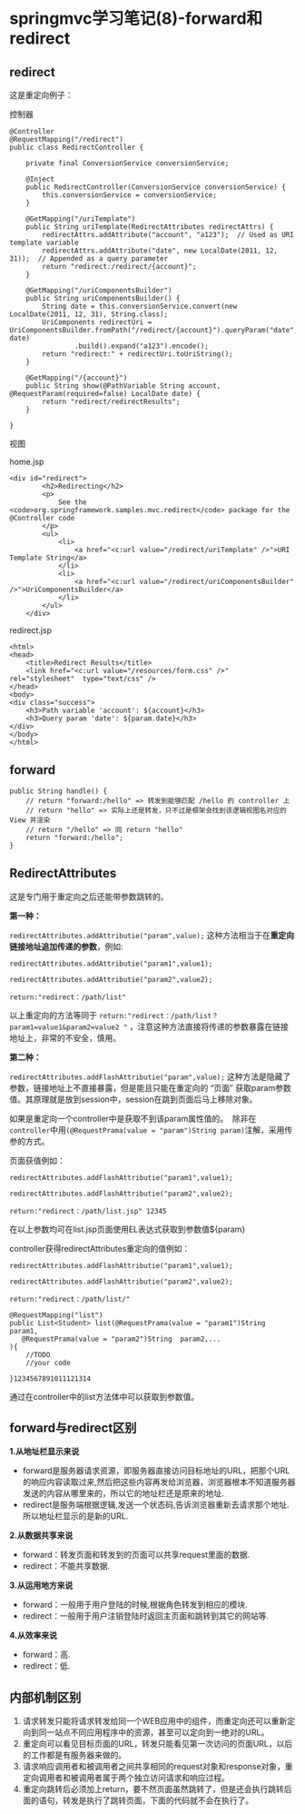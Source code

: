 # springmvc学习笔记(8)-forward和redirect

## redirect

这是重定向例子：

控制器

```
@Controller
@RequestMapping("/redirect")
public class RedirectController {
	
	private final ConversionService conversionService;

	@Inject
	public RedirectController(ConversionService conversionService) {
		this.conversionService = conversionService;
	}

	@GetMapping("/uriTemplate")
	public String uriTemplate(RedirectAttributes redirectAttrs) {
		redirectAttrs.addAttribute("account", "a123");  // Used as URI template variable
		redirectAttrs.addAttribute("date", new LocalDate(2011, 12, 31));  // Appended as a query parameter
		return "redirect:/redirect/{account}";
	}

	@GetMapping("/uriComponentsBuilder")
	public String uriComponentsBuilder() {
		String date = this.conversionService.convert(new LocalDate(2011, 12, 31), String.class);
		UriComponents redirectUri = UriComponentsBuilder.fromPath("/redirect/{account}").queryParam("date", date)
				.build().expand("a123").encode();
		return "redirect:" + redirectUri.toUriString();
	}

	@GetMapping("/{account}")
	public String show(@PathVariable String account, @RequestParam(required=false) LocalDate date) {
		return "redirect/redirectResults";
	}

}
```

视图

home.jsp

```
<div id="redirect">
		<h2>Redirecting</h2>
		<p>
			See the <code>org.springframework.samples.mvc.redirect</code> package for the @Controller code	
		</p>
		<ul>
			<li>
				<a href="<c:url value="/redirect/uriTemplate" />">URI Template String</a>
			</li>
			<li>
				<a href="<c:url value="/redirect/uriComponentsBuilder" />">UriComponentsBuilder</a>
			</li>
		</ul>
	</div>
```

redirect.jsp

```
<html>
<head>
	<title>Redirect Results</title>
	<link href="<c:url value="/resources/form.css" />" rel="stylesheet"  type="text/css" />		
</head>
<body>
<div class="success">
	<h3>Path variable 'account': ${account}</h3>
	<h3>Query param 'date': ${param.date}</h3>
</div>
</body>
</html>
```

## forward

```
public String handle() {  
    // return "forward:/hello" => 转发到能够匹配 /hello 的 controller 上  
    // return "hello" => 实际上还是转发，只不过是框架会找到该逻辑视图名对应的 View 并渲染  
    // return "/hello" => 同 return "hello"  
    return "forward:/hello";  
}  
```

## RedirectAttributes

这是专门用于重定向之后还能带参数跳转的。

**第一种：**

`redirectAttributes.addAttributie("param",value);` 这种方法相当于在**重定向链接地址追加传递的参数**，例如:

```
redirectAttributes.addAttributie("param1",value1);

redirectAttributes.addAttributie("param2",value2);

return:"redirect：/path/list" 
```

以上重定向的方法等同于 `return:"redirect：/path/list？param1=value1&param2=value2 "` ，注意这种方法直接将传递的参数暴露在链接地址上，非常的不安全，慎用。

**第二种：**

`redirectAttributes.addFlashAttributie("param",value);` 这种方法是隐藏了参数，链接地址上不直接暴露，但是能且只能在重定向的 “页面” 获取param参数值。其原理就是放到session中，session在跳到页面后马上移除对象。

如果是重定向一个controller中是获取不到该param属性值的。 
除非在`controller`中用`(@RequestPrama(value = "param")String param)`注解，采用传参的方式。

页面获值例如：

```
redirectAttributes.addFlashAttributie("param1",value1);

redirectAttributes.addFlashAttributie("param2",value2);

return:"redirect：/path/list.jsp" 12345
```

在以上参数均可在list.jsp页面使用EL表达式获取到参数值${param}

controller获得redirectAttributes重定向的值例如：

```
redirectAttributes.addFlashAttributie("param1",value1);

redirectAttributes.addFlashAttributie("param2",value2);

return:"redirect：/path/list/"

@RequestMapping("list")
public List<Student> list(@RequestPrama(value = "param1")String  param1,
   @RequestPrama(value = "param2")String  param2,...
){
    //TODO
    //your code

}1234567891011121314
```

通过在controller中的list方法体中可以获取到参数值。

## forward与redirect区别

**1.从地址栏显示来说**

- forward是服务器请求资源，即服务器直接访问目标地址的URL，把那个URL的响应内容读取过来,然后把这些内容再发给浏览器，浏览器根本不知道服务器发送的内容从哪里来的，所以它的地址栏还是原来的地址.
- redirect是服务端根据逻辑,发送一个状态码,告诉浏览器重新去请求那个地址.所以地址栏显示的是新的URL.

**2.从数据共享来说**

- forward：转发页面和转发到的页面可以共享request里面的数据.
- redirect：不能共享数据.

**3.从运用地方来说**

- forward：一般用于用户登陆的时候,根据角色转发到相应的模块.
- redirect：一般用于用户注销登陆时返回主页面和跳转到其它的网站等.

**4.从效率来说**

- forward：高.
- redirect：低.

## 内部机制区别

1. 请求转发只能将请求转发给同一个WEB应用中的组件，而重定向还可以重新定向到同一站点不同应用程序中的资源，甚至可以定向到一绝对的URL。   
2. 重定向可以看见目标页面的URL，转发只能看见第一次访问的页面URL，以后的工作都是有服务器来做的。  
3. 请求响应调用者和被调用者之间共享相同的request对象和response对象，重定向调用者和被调用者属于两个独立访问请求和响应过程。   
4. 重定向跳转后必须加上return，要不然页面虽然跳转了，但是还会执行跳转后面的语句，转发是执行了跳转页面，下面的代码就不会在执行了。











